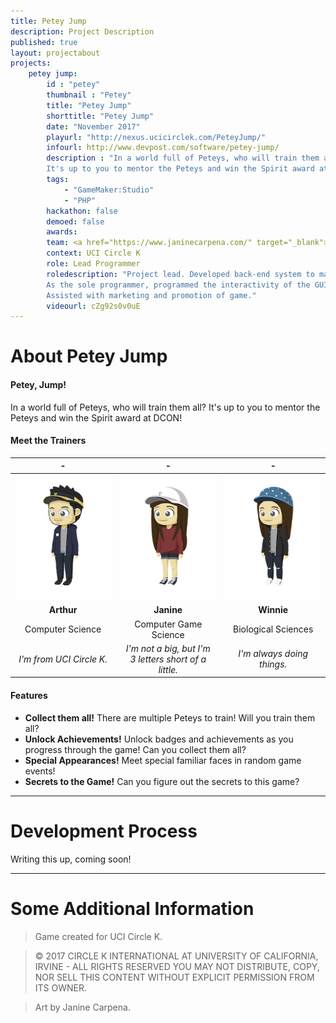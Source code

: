 ```yaml
---
title: Petey Jump
description: Project Description
published: true
layout: projectabout
projects:
    petey jump:
        id : "petey"
        thumbnail : "Petey"
        title: "Petey Jump"
        shorttitle: "Petey Jump"
        date: "November 2017"
        playurl: "http://nexus.ucicirclek.com/PeteyJump/"
        infourl: http://www.devpost.com/software/petey-jump/
        description : "In a world full of Peteys, who will train them all?
        It's up to you to mentor the Peteys and win the Spirit award at DCON!"
        tags:
            - "GameMaker:Studio"
            - "PHP"
        hackathon: false
        demoed: false
        awards:
        team: <a href="https://www.janinecarpena.com/" target="_blank">Janine Carpena</a>, <a href="https://www.linkedin.com/in/winnie-lam-138118164/">Winnie Lam</a>
        context: UCI Circle K
        role: Lead Programmer
        roledescription: "Project lead. Developed back-end system to manage save states and leveling system.
        As the sole programmer, programmed the interactivity of the GUI as designed by the two artists on the team.
        Assisted with marketing and promotion of game."
        videourl: cZg92s0v0uE
---
```


# About Petey Jump

#### Petey, Jump!
In a world full of Peteys, who will train them all? It's up to you to mentor the Peteys and win the Spirit award at DCON!

#### Meet the Trainers

| - | - | - |
|:---:|:---:|:---:|
| ![PeteyArthur](/img/peteyArthur.png) | ![PeteyJanine](/img/peteyJanine.png) | ![PeteyArthur](/img/peteyWinnie.png) | 
| **Arthur** | **Janine** | **Winnie** |
| Computer Science | Computer Game Science | Biological Sciences |
| *I'm from UCI Circle K.* | *I'm not a big, but I'm<br>3 letters short of a little.* | *I'm always doing things.* |

#### Features
- **Collect them all!** There are multiple Peteys to train! Will you train them all?
- **Unlock Achievements!** Unlock badges and achievements as you progress through the game! Can you collect them all?
- **Special Appearances!** Meet special familiar faces in random game events!
- **Secrets to the Game!** Can you figure out the secrets to this game?

---
# Development Process
Writing this up, coming soon!

---

# Some Additional Information
> Game created for UCI Circle K.

> © 2017 CIRCLE K INTERNATIONAL AT UNIVERSITY OF CALIFORNIA, IRVINE - ALL RIGHTS RESERVED
YOU MAY NOT DISTRIBUTE, COPY, NOR SELL THIS CONTENT WITHOUT EXPLICIT PERMISSION FROM ITS OWNER.

> Art by Janine Carpena.